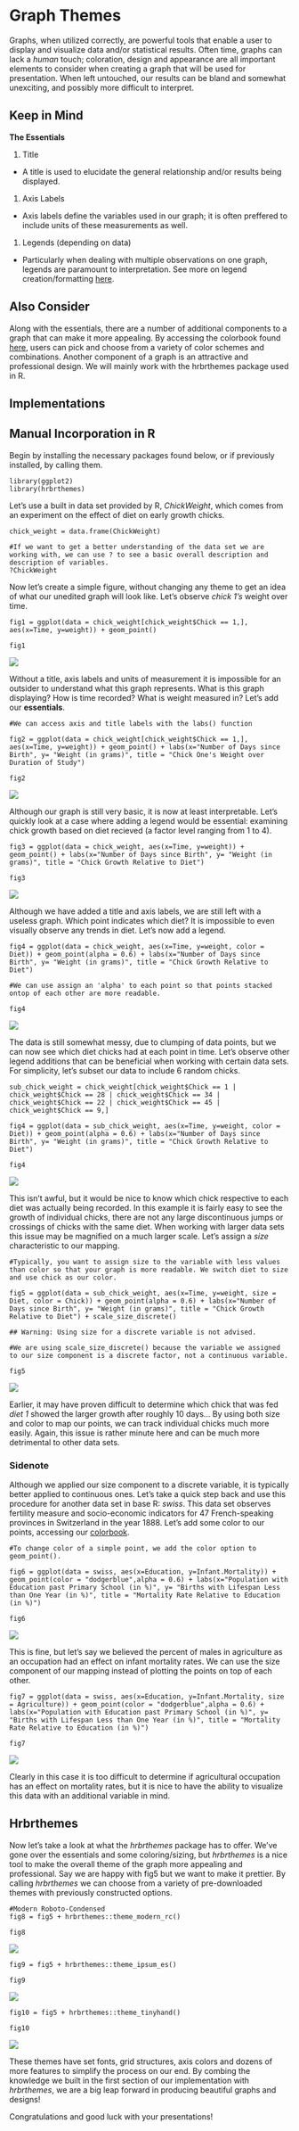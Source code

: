 Graph Themes
============

Graphs, when utilized correctly, are powerful tools that enable a user
to display and visualize data and/or statistical results. Often time,
graphs can lack a *human* touch; coloration, design and appearance are
all important elements to consider when creating a graph that will be
used for presentation. When left untouched, our results can be bland and
somewhat unexciting, and possibly more difficult to interpret.

Keep in Mind
------------

**The Essentials**

1.  Title

-   A title is used to elucidate the general relationship and/or results
    being displayed.

1.  Axis Labels

-   Axis labels define the variables used in our graph; it is often
    preffered to include units of these measurements as well.

1.  Legends (depending on data)

-   Particularly when dealing with multiple observations on one graph,
    legends are paramount to interpretation. See more on legend
    creation/formatting
    [here](https://lost-stats.github.io/Presentation/formatting_graph_legends.html).

Also Consider
-------------

Along with the essentials, there are a number of additional components
to a graph that can make it more appealing. By accessing the colorbook
found [here](http://sape.inf.usi.ch/quick-reference/ggplot2/colour),
users can pick and choose from a variety of color schemes and
combinations. Another component of a graph is an attractive and
professional design. We will mainly work with the hrbrthemes package
used in R.

Implementations
---------------

Manual Incorporation in R
-------------------------

Begin by installing the necessary packages found below, or if previously
installed, by calling them.

    library(ggplot2)
    library(hrbrthemes)

Let’s use a built in data set provided by R, *ChickWeight*, which comes
from an experiment on the effect of diet on early growth chicks.

    chick_weight = data.frame(ChickWeight)

    #If we want to get a better understanding of the data set we are working with, we can use ? to see a basic overall description and description of variables.
    ?ChickWeight

Now let’s create a simple figure, without changing any theme to get an
idea of what our unedited graph will look like. Let’s observe *chick
1’s* weight over time.

    fig1 = ggplot(data = chick_weight[chick_weight$Chick == 1,], aes(x=Time, y=weight)) + geom_point()

    fig1

![](graph_themes_files/figure-markdown_strict/unnamed-chunk-3-1.png)

Without a title, axis labels and units of measurement it is impossible
for an outsider to understand what this graph represents. What is this
graph displaying? How is time recorded? What is weight measured in?
Let’s add our **essentials**.

    #We can access axis and title labels with the labs() function

    fig2 = ggplot(data = chick_weight[chick_weight$Chick == 1,], aes(x=Time, y=weight)) + geom_point() + labs(x="Number of Days since Birth", y= "Weight (in grams)", title = "Chick One's Weight over Duration of Study")

    fig2

![](graph_themes_files/figure-markdown_strict/unnamed-chunk-4-1.png)

Although our graph is still very basic, it is now at least
interpretable. Let’s quickly look at a case where adding a legend would
be essential: examining chick growth based on diet recieved (a factor
level ranging from 1 to 4).

    fig3 = ggplot(data = chick_weight, aes(x=Time, y=weight)) + geom_point() + labs(x="Number of Days since Birth", y= "Weight (in grams)", title = "Chick Growth Relative to Diet")

    fig3

![](graph_themes_files/figure-markdown_strict/unnamed-chunk-5-1.png)

Although we have added a title and axis labels, we are still left with a
useless graph. Which point indicates which diet? It is impossible to
even visually observe any trends in diet. Let’s now add a legend.

    fig4 = ggplot(data = chick_weight, aes(x=Time, y=weight, color = Diet)) + geom_point(alpha = 0.6) + labs(x="Number of Days since Birth", y= "Weight (in grams)", title = "Chick Growth Relative to Diet")

    #We can use assign an 'alpha' to each point so that points stacked ontop of each other are more readable.

    fig4

![](graph_themes_files/figure-markdown_strict/unnamed-chunk-6-1.png)

The data is still somewhat messy, due to clumping of data points, but we
can now see which diet chicks had at each point in time. Let’s observe
other legend additions that can be beneficial when working with certain
data sets. For simplicity, let’s subset our data to include 6 random
chicks.

    sub_chick_weight = chick_weight[chick_weight$Chick == 1 | chick_weight$Chick == 28 | chick_weight$Chick == 34 | chick_weight$Chick == 22 | chick_weight$Chick == 45 | chick_weight$Chick == 9,]

    fig4 = ggplot(data = sub_chick_weight, aes(x=Time, y=weight, color = Diet)) + geom_point(alpha = 0.6) + labs(x="Number of Days since Birth", y= "Weight (in grams)", title = "Chick Growth Relative to Diet")

    fig4

![](graph_themes_files/figure-markdown_strict/unnamed-chunk-7-1.png)

This isn’t awful, but it would be nice to know which chick respective to
each diet was actually being recorded. In this example it is fairly easy
to see the growth of individual chicks, there are not any large
discontinuous jumps or crossings of chicks with the same diet. When
working with larger data sets this issue may be magnified on a much
larger scale. Let’s assign a *size* characteristic to our mapping.

    #Typically, you want to assign size to the variable with less values than color so that your graph is more readable. We switch diet to size and use chick as our color.

    fig5 = ggplot(data = sub_chick_weight, aes(x=Time, y=weight, size = Diet, color = Chick)) + geom_point(alpha = 0.6) + labs(x="Number of Days since Birth", y= "Weight (in grams)", title = "Chick Growth Relative to Diet") + scale_size_discrete()

    ## Warning: Using size for a discrete variable is not advised.

    #We are using scale_size_discrete() because the variable we assigned to our size component is a discrete factor, not a continuous variable.

    fig5

![](graph_themes_files/figure-markdown_strict/unnamed-chunk-8-1.png)

Earlier, it may have proven difficult to determine which chick that was
fed *diet 1* showed the larger growth after roughly 10 days… By using
both size and color to map our points, we can track individual chicks
much more easily. Again, this issue is rather minute here and can be
much more detrimental to other data sets.

### Sidenote

Although we applied our size component to a discrete variable, it is
typically better applied to continuous ones. Let’s take a quick step
back and use this procedure for another data set in base R: *swiss*.
This data set observes fertility measure and socio-economic indicators
for 47 French-speaking provinces in Switzerland in the year 1888. Let’s
add some color to our points, accessing our
[colorbook](http://sape.inf.usi.ch/quick-reference/ggplot2/colour).

    #To change color of a simple point, we add the color option to geom_point().

    fig6 = ggplot(data = swiss, aes(x=Education, y=Infant.Mortality)) + geom_point(color = "dodgerblue",alpha = 0.6) + labs(x="Population with Education past Primary School (in %)", y= "Births with Lifespan Less than One Year (in %)", title = "Mortality Rate Relative to Education (in %)")

    fig6

![](graph_themes_files/figure-markdown_strict/unnamed-chunk-9-1.png)

This is fine, but let’s say we believed the percent of males in
agriculture as an occupation had an effect on infant mortality rates. We
can use the size component of our mapping instead of plotting the points
on top of each other.

    fig7 = ggplot(data = swiss, aes(x=Education, y=Infant.Mortality, size = Agriculture)) + geom_point(color = "dodgerblue",alpha = 0.6) + labs(x="Population with Education past Primary School (in %)", y= "Births with Lifespan Less than One Year (in %)", title = "Mortality Rate Relative to Education (in %)")

    fig7

![](graph_themes_files/figure-markdown_strict/unnamed-chunk-10-1.png)

Clearly in this case it is too difficult to determine if agricultural
occupation has an effect on mortality rates, but it is nice to have the
ability to visualize this data with an additional variable in mind.

Hrbrthemes
----------

Now let’s take a look at what the *hrbrthemes* package has to offer.
We’ve gone over the essentials and some coloring/sizing, but
*hrbrthemes* is a nice tool to make the overall theme of the graph more
appealing and professional. Say we are happy with fig5 but we want to
make it prettier. By calling *hrbrthemes* we can choose from a variety
of pre-downloaded themes with previously constructed options.

    #Modern Roboto-Condensed
    fig8 = fig5 + hrbrthemes::theme_modern_rc()  

    fig8

![](graph_themes_files/figure-markdown_strict/unnamed-chunk-11-1.png)

    fig9 = fig5 + hrbrthemes::theme_ipsum_es()  

    fig9

![](graph_themes_files/figure-markdown_strict/unnamed-chunk-12-1.png)

    fig10 = fig5 + hrbrthemes::theme_tinyhand() 

    fig10

![](graph_themes_files/figure-markdown_strict/unnamed-chunk-13-1.png)

These themes have set fonts, grid structures, axis colors and dozens of
more features to simplify the process on our end. By combing the
knowledge we built in the first section of our implementation with
*hrbrthemes*, we are a big leap forward in producing beautiful graphs
and designs!

Congratulations and good luck with your presentations!
